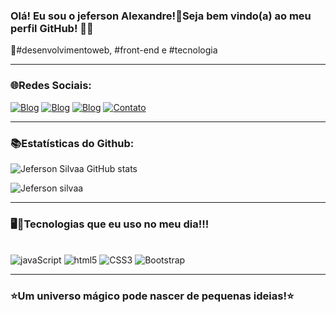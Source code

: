 ### Olá! Eu sou o jeferson Alexandre!🌱Seja bem vindo(a) ao meu perfil GitHub! 👋🏻

💫#desenvolvimentoweb, #front-end e #tecnologia

------

### 🌐Redes Sociais:

[![Blog](https://img.shields.io/badge/Instagram-E4405F?style=for-the-badge&logo=instagram&logoColor=white)](https://instagram.com/jeferson7973?igshid=MzNlNGNkZWQ4Mg==)
[![Blog](https://img.shields.io/badge/LinkedIn-0077B5?style=for-the-badge&logo=linkedin&logoColor=white)](https://www.linkedin.com/in/jeferson-alexandre-a5153b26b)
[![Blog](https://img.shields.io/badge/Facebook-1877F2?style=for-the-badge&logo=facebook&logoColor=white)](https://www.facebook.com/jeferson.alexandre.9066?mibextid=ZbWKwL)
[![Contato](https://img.shields.io/badge/Gmail-D14836?style=for-the-badge&logo=gmail&logoColor=white)](https://mail.google.com/mail/mu/mp/910/#tl/priority/%5Esmartlabel_personal)

------
### 📚Estatísticas do Github:


![Jeferson Silvaa GitHub stats](https://github-readme-stats.vercel.app/api?username=JefersonSilvaa&show_icons=true&theme=dark)

![Jeferson silvaa](https://github-readme-stats.vercel.app/api/top-langs/?username=JefersonSilvaa&langs_count=8&theme=dark)

------------

### 🖥️💾Tecnologias que eu uso no meu dia!!!

<div style="display: inline_block"><br/>
    <img align_items="center" alt="javaScript" src="https://img.shields.io/badge/JavaScript-323330?style=for-the-badge&logo=javascript&logoColor=F7DF1E" />
    <img align_items="center" alt="html5" src="https://img.shields.io/badge/HTML5-E34F26?style=for-the-badge&logo=html5&logoColor=white" />
    <img align_items="center" alt="CSS3" src="https://img.shields.io/badge/CSS3-1572B6?style=for-the-badge&logo=css3&logoColor=white" />
    <img align_items="center" alt="Bootstrap" src="https://img.shields.io/badge/Bootstrap-563D7C?style=for-the-badge&logo=bootstrap&logoColor=white" />
<div>

------
### ⭐️Um universo mágico pode nascer de pequenas ideias!⭐️
